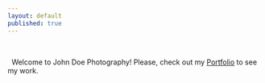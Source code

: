 ```yaml
---
layout: default
published: true
---
```


<section class="content">
  <p>
  Welcome to John Doe Photography! Please, check out my <a href="/portfolio/">Portfolio</a> to see my work.
  </p> 
</section>